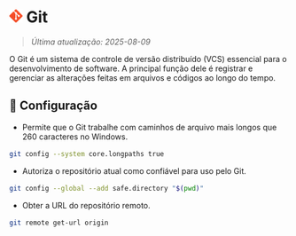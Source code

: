 # <img src="icon/git.png" alt="Ícone" width="24"> Git

> *Última atualização: 2025-08-09*

O Git é um sistema de controle de versão distribuído (VCS) essencial para o desenvolvimento de software. A principal função dele é registrar e gerenciar as alterações feitas em arquivos e códigos ao longo do tempo.

## 🔧 Configuração

- Permite que o Git trabalhe com caminhos de arquivo mais longos que 260 caracteres no Windows.

```bash
git config --system core.longpaths true
```

- Autoriza o repositório atual como confiável para uso pelo Git.

```bash
git config --global --add safe.directory "$(pwd)"
```

- Obter a URL do repositório remoto.

```bash
git remote get-url origin
```
